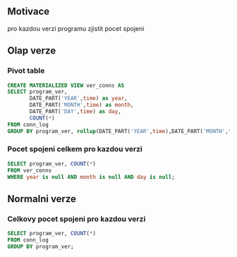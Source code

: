 ## Motivace 
pro kazdou verzi programu zjistit pocet spojeni

## Olap verze

### Pivot table

```sql
CREATE MATERIALIZED VIEW ver_conns AS 
SELECT program_ver,
       DATE_PART('YEAR',time) as year,
       DATE_PART('MONTH',time) as month,
       DATE_PART('DAY',time) as day,
       COUNT(*)
FROM conn_log
GROUP BY program_ver, rollup(DATE_PART('YEAR',time),DATE_PART('MONTH',time),DATE_PART('DAY',time));
```

### Pocet spojeni celkem pro kazdou verzi

```sql
SELECT program_ver, COUNT(*)
FROM ver_conns 
WHERE year is null AND month is null AND day is null;
```

## Normalni verze

### Celkovy pocet spojeni pro kazdou verzi

```sql
SELECT program_ver, COUNT(*)                                                   
FROM conn_log
GROUP BY program_ver;
```
